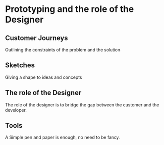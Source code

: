 # Prototyping and the role of the Designer

## Customer Journeys

Outlining the constraints of the problem and the solution

## Sketches

Giving a shape to ideas and concepts

## The role of the Designer

The role of the designer is to bridge the gap between the customer and the developer.

## Tools

A Simple pen and paper is enough, no need to be fancy.
